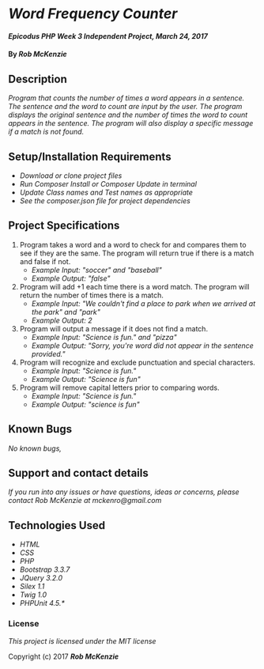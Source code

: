 # _Word Frequency Counter_

#### _Epicodus PHP Week 3 Independent Project, March 24, 2017_

#### By _**Rob McKenzie**_

## Description

_Program that counts the number of times a word appears in a sentence. The sentence and the word to count are input by the user. The program displays the original sentence and the number of times the word to count appears in the sentence. The program will also display a specific message if a match is not found._

## Setup/Installation Requirements

* _Download or clone project files_
* _Run Composer Install or Composer Update in terminal_
* _Update Class names and Test names as appropriate_
* _See the composer.json file for project dependencies_

## Project Specifications
1. Program takes a word and a word to check for and compares them to see if they are the same. The program will return true if there is a match and false if not.
    * _Example Input: "soccer" and "baseball"_
    * _Example Output: "false"_
2. Program will add +1 each time there is a word match. The program will return the number of times there is a match.
    * _Example Input: "We couldn't find a place to park when we arrived at the park" and "park"_
    * _Example Output: 2_
3. Program will output a message if it does not find a match.
    * _Example Input: "Science is fun." and "pizza"_
    * _Example Output: "Sorry, you're word did not appear in the sentence provided."_
4. Program will recognize and exclude punctuation and special characters.
    * _Example Input: "Science is fun."_
    * _Example Output: "Science is fun"_
5. Program will remove capital letters prior to comparing words.
    * _Example Input: "Science is fun."_
    * _Example Output: "science is fun"_

## Known Bugs

_No known bugs,_

## Support and contact details

_If you run into any issues or have questions, ideas or concerns, please contact Rob McKenzie at mckenro@gmail.com_

## Technologies Used
* _HTML_
* _CSS_
* _PHP_
* _Bootstrap 3.3.7_
* _JQuery 3.2.0_
* _Silex 1.1_
* _Twig 1.0_
* _PHPUnit 4.5.*_

### License

*This project is licensed under the MIT license*

Copyright (c) 2017 **_Rob McKenzie_**
